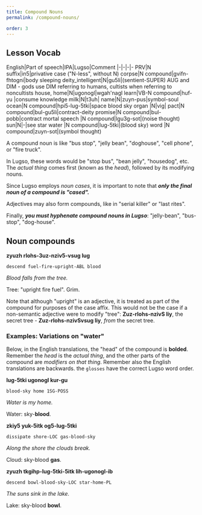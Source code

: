 ```yaml
---
title: Compound Nouns
permalink: /compound-nouns/

order: 3
---
```


## Lesson Vocab

English|Part of speech|IPA|Lugso|Comment
|-|-|-|-
PRV|N suffix|in5|privative case ("N-less", without N)
corpse|N compound|gvifn-fhtogni|body sleeping
deity_intelligent|N|gu5li|(sentient-SUPER) AUG and DIM - gods use DIM referring to humans, cultists when referring to noncultists
house, home|N|ugonogl|wgah'nagl
learn|VB-N compound|huf-yu |consume knowledge
milk|N|t3uh|
name|N|zuyn-pus|symbol-soul
ocean|N compound|hpi5-lug-5tki|space blood sky
organ |N|vig|
pact|N compound|bul-gu5li|contract-deity
promise|N compound|bul-pobb|contract mortal
speech |N compound|lgu3g-sot|(noise thought)
sun|N|-|see star
water |N compound|lug-5tki|(blood sky)
word |N compound|zuyn-sot|(symbol thought)

A compound noun is like "bus stop", "jelly bean", "doghouse", "cell phone", or "fire truck".

In Lugso, these words would be "stop bus", "bean jelly", "housedog", etc. The _actual thing_ comes first (known as the _head_), followed by its modifying nouns.

Since Lugso employs _noun cases_, it is important to note that _**only the final noun of a compound is "cased".**_

Adjectives may also form compounds, like in "serial killer" or "last rites".

Finally, _**you must hyphenate compound nouns in Lugso**_: "jelly-bean", "bus-stop", "dog-house".

## Noun compounds

**zyuzh rlohs-3uz-nziv5-vsug lug**

`descend fuel-fire-upright-ABL blood`

_Blood falls from the tree._

Tree: "upright fire fuel". Grim.

Note that although "upright" is an adjective, it is treated as part of the compound for purposes of the case affix. This would not be the case if a non-semantic adjective were to modify "tree": **Zuz-rlohs-nzivS liy**, the secret tree - **Zuz-rlohs-nzivSvsug liy**, _from_ the secret tree.

### Examples: Variations on "water"

Below, in the English translations, the "head" of the compound is **bolded**. Remember the _head_ is the _actual thing_, and the other parts of the compound are _modifiers on that thing_. Remember also the English translations are backwards. the `glosses` have the correct Lugso word order.

**lug-5tki ugonogl kur-gu**

`blood-sky home 1SG-POSS`

_Water is my home._

Water: sky-**blood**.

**zkiy5 yuk-5itk og5-lug-5tki**

`dissipate shore-LOC gas-blood-sky`

_Along the shore the clouds break._

Cloud: sky-blood **gas**.

**zyuzh tkgihp-lug-5tki-5itk lih-ugonogl-ib**

`descend bowl-blood-sky-LOC star-home-PL`

_The suns sink in the lake._

Lake: sky-blood **bowl**.
